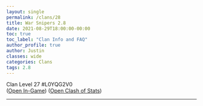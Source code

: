 ```yaml
---
layout: single
permalink: /clans/28
title: War Snipers 2.8
date: 2021-08-29T18:00:00-00:00
toc: true
toc_label: "Clan Info and FAQ"
author_profile: true
author: Justin
classes: wide
categories: Clans
tags: 2.8
---
```


Clan Level 27 #L0YQG2V0  
([Open In-Game](https://link.clashofclans.com/en?action=OpenClanProfile&tag=L0YQG2V0)) ([Open Clash of Stats](https://www.clashofstats.com/clans/war-snipers-2.8-L0YQG2V0/members/))

***